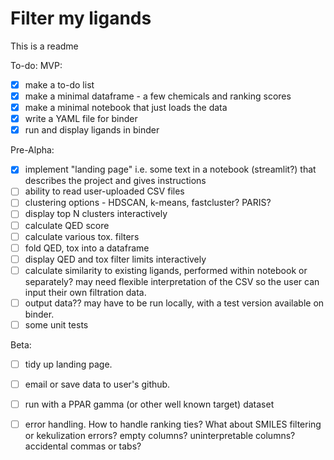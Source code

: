 # Filter my ligands

This is a readme


To-do:
MVP: 
- [x] make a to-do list
- [x] make a minimal dataframe - a few chemicals and ranking scores
- [x] make a minimal notebook that just loads the data
- [x] write a YAML file for binder
- [x] run and display ligands in binder

Pre-Alpha:
- [x] implement "landing page" i.e. some text in a notebook (streamlit?) that describes the project and gives instructions
- [ ] ability to read user-uploaded CSV files
- [ ] clustering options - HDSCAN, k-means, fastcluster? PARIS? 
- [ ] display top N clusters interactively 
- [ ] calculate QED score
- [ ] calculate various tox. filters
- [ ] fold QED, tox into a dataframe
- [ ] display QED and tox filter limits interactively
- [ ] calculate similarity to existing ligands, performed within notebook or separately? may need flexible interpretation of the CSV so the user can input their own filtration data. 
- [ ] output data?? may have to be run locally, with a test version available on binder. 
- [ ] some unit tests

Beta:
- [ ] tidy up landing page. 
- [ ] email or save data to user's github.
- [ ] run with a PPAR gamma (or other well known target) dataset
- [ ] error handling. How to handle ranking ties? What about SMILES filtering or kekulization errors? empty columns? uninterpretable columns? accidental commas or tabs?


